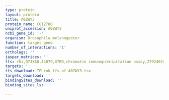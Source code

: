 ```yaml
---
type: protein
layout: protein
title: A0ZWY3
protein_name: CG12780
uniprot_accession: A0ZWY3
ncbi_gene_id: '-'
organism: Drosophila melanogaster
function: target gene
number_of_interactions: '1'
orthologs: ''
jaspar_matrices: ''
tfs: rhi,Q7JXA8,44879,GTRD,chromatin immunoprecipitation assay,27924024%5Buid%5D,No
targets: ''
tfs_download: TFLink_tfs_of_A0ZWY3.tsv
targets_download: ''
bindingSites_download: ''
binding_sites_ls: ''

---
```

